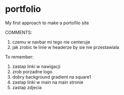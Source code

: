 # portfolio
My first approach to make a portofilo site

COMMENTS:
1. czemu w navbar mi tego nie centeruje
2. jak zrobic te linie w headerze by sie nie przestawiala

To remember:
1. zastap linki w nawigacji
2. zrob porzadne logo
3. dobry background gradient na square1
4. zastap linki w main na main stronie
5. zastap zdjecia
